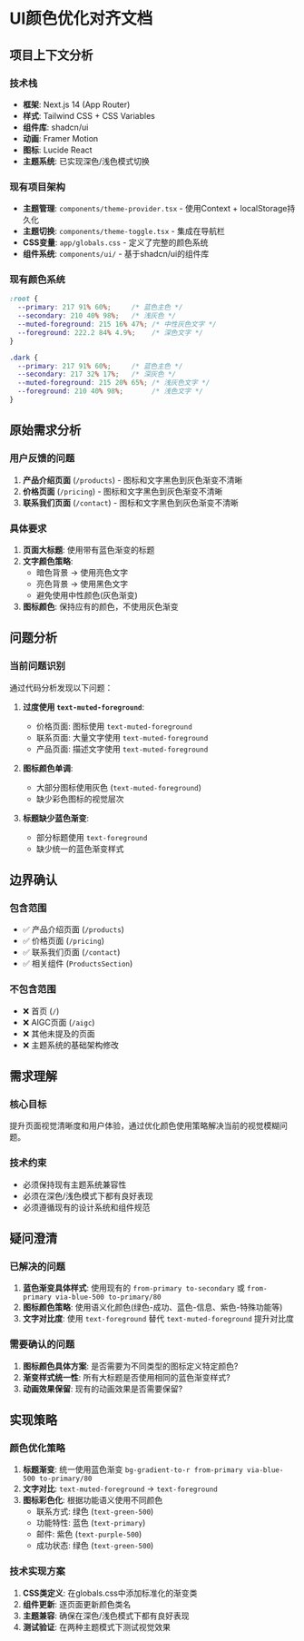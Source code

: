 # UI颜色优化对齐文档

## 项目上下文分析

### 技术栈
- **框架**: Next.js 14 (App Router)
- **样式**: Tailwind CSS + CSS Variables
- **组件库**: shadcn/ui
- **动画**: Framer Motion
- **图标**: Lucide React
- **主题系统**: 已实现深色/浅色模式切换

### 现有项目架构
- **主题管理**: `components/theme-provider.tsx` - 使用Context + localStorage持久化
- **主题切换**: `components/theme-toggle.tsx` - 集成在导航栏
- **CSS变量**: `app/globals.css` - 定义了完整的颜色系统
- **组件系统**: `components/ui/` - 基于shadcn/ui的组件库

### 现有颜色系统
```css
:root {
  --primary: 217 91% 60%;     /* 蓝色主色 */
  --secondary: 210 40% 98%;   /* 浅灰色 */
  --muted-foreground: 215 16% 47%; /* 中性灰色文字 */
  --foreground: 222.2 84% 4.9%;    /* 深色文字 */
}

.dark {
  --primary: 217 91% 60%;     /* 蓝色主色 */
  --secondary: 217 32% 17%;   /* 深灰色 */
  --muted-foreground: 215 20% 65%; /* 浅灰色文字 */
  --foreground: 210 40% 98%;       /* 浅色文字 */
}
```

## 原始需求分析

### 用户反馈的问题
1. **产品介绍页面** (`/products`) - 图标和文字黑色到灰色渐变不清晰
2. **价格页面** (`/pricing`) - 图标和文字黑色到灰色渐变不清晰  
3. **联系我们页面** (`/contact`) - 图标和文字黑色到灰色渐变不清晰

### 具体要求
1. **页面大标题**: 使用带有蓝色渐变的标题
2. **文字颜色策略**: 
   - 暗色背景 → 使用亮色文字
   - 亮色背景 → 使用黑色文字
   - 避免使用中性颜色(灰色渐变)
3. **图标颜色**: 保持应有的颜色，不使用灰色渐变

## 问题分析

### 当前问题识别
通过代码分析发现以下问题：

1. **过度使用 `text-muted-foreground`**:
   - 价格页面: 图标使用 `text-muted-foreground`
   - 联系页面: 大量文字使用 `text-muted-foreground`
   - 产品页面: 描述文字使用 `text-muted-foreground`

2. **图标颜色单调**:
   - 大部分图标使用灰色 (`text-muted-foreground`)
   - 缺少彩色图标的视觉层次

3. **标题缺少蓝色渐变**:
   - 部分标题使用 `text-foreground`
   - 缺少统一的蓝色渐变样式

## 边界确认

### 包含范围
- ✅ 产品介绍页面 (`/products`)
- ✅ 价格页面 (`/pricing`) 
- ✅ 联系我们页面 (`/contact`)
- ✅ 相关组件 (`ProductsSection`)

### 不包含范围
- ❌ 首页 (`/`)
- ❌ AIGC页面 (`/aigc`)
- ❌ 其他未提及的页面
- ❌ 主题系统的基础架构修改

## 需求理解

### 核心目标
提升页面视觉清晰度和用户体验，通过优化颜色使用策略解决当前的视觉模糊问题。

### 技术约束
- 必须保持现有主题系统兼容性
- 必须在深色/浅色模式下都有良好表现
- 必须遵循现有的设计系统和组件规范

## 疑问澄清

### 已解决的问题
1. **蓝色渐变具体样式**: 使用现有的 `from-primary to-secondary` 或 `from-primary via-blue-500 to-primary/80`
2. **图标颜色策略**: 使用语义化颜色(绿色-成功、蓝色-信息、紫色-特殊功能等)
3. **文字对比度**: 使用 `text-foreground` 替代 `text-muted-foreground` 提升对比度

### 需要确认的问题
1. **图标颜色具体方案**: 是否需要为不同类型的图标定义特定颜色?
2. **渐变样式统一性**: 所有大标题是否使用相同的蓝色渐变样式?
3. **动画效果保留**: 现有的动画效果是否需要保留?

## 实现策略

### 颜色优化策略
1. **标题渐变**: 统一使用蓝色渐变 `bg-gradient-to-r from-primary via-blue-500 to-primary/80`
2. **文字对比**: `text-muted-foreground` → `text-foreground`
3. **图标彩色化**: 根据功能语义使用不同颜色
   - 联系方式: 绿色 (`text-green-500`)
   - 功能特性: 蓝色 (`text-primary`)
   - 邮件: 紫色 (`text-purple-500`)
   - 成功状态: 绿色 (`text-green-500`)

### 技术实现方案
1. **CSS类定义**: 在globals.css中添加标准化的渐变类
2. **组件更新**: 逐页面更新颜色类名
3. **主题兼容**: 确保在深色/浅色模式下都有良好表现
4. **测试验证**: 在两种主题模式下测试视觉效果
